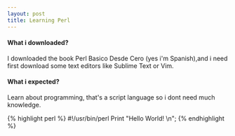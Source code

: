 ```yaml
---
layout: post
title: Learning Perl
---
```

#### What i downloaded?
I downloaded the book Perl Basico Desde Cero (yes i'm Spanish),and i need first download some text editors like Sublime Text or Vim.

#### What i expected?
Learn about programming, that's a script language so i dont need much knowledge.

{% highlight perl %}
#!/usr/bin/perl
Print "Hello World! \n";
{% endhighlight %}
